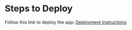 # Steps to Deploy

Follow this link to deploy the app:
[Deployment Instructions](https://docs.google.com/document/d/1oGAltoA0cvcfo3ZB28BOGAFaeKkuGMy2CUh51mEYdrw/edit)
